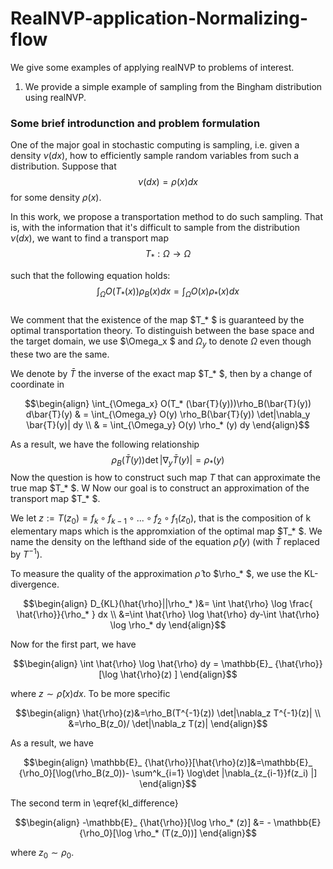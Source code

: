 # RealNVP-application-Normalizing-flow
We give some examples of applying realNVP to problems of interest. 
1. We provide a simple example of sampling from the Bingham distribution using realNVP. 

### Some brief introdunction and problem formulation

One of the major goal in stochastic computing is sampling, i.e. given a density $\nu(dx)$, how to efficiently sample random variables from such a distribution. Suppose that 
	$$\nu(dx) = \rho(x)dx$$ 
for some density $\rho(x)$. 

In this work, we propose a transportation method to do such sampling. That is, with the information that it's difficult to sample from the distribution $\nu(dx)$, we want to find a transport map 
$$T_*:\Omega \rightarrow \Omega$$ 

such that the following equation holds:
            $$ \int_{\Omega} O(T_* (x)) \rho_B(x)dx = \int_{\Omega} O(x) \rho_* (x)dx $$  	    
We comment that the existence of the map $T_* $ is guaranteed by the optimal transportation theory.  To distinguish between the base space and the target domain, we use $\Omega_x $ and $\Omega_y$ to denote $\Omega$ even though these two are the same. 

We denote by $\bar{T}$ the inverse of the exact map $T_* $, then by a change of coordinate in 

$$\begin{align}
\int_{\Omega_x} O(T_* (\bar{T}(y)))\rho_B(\bar{T}(y)) d\bar{T}(y) & = \int_{\Omega_y} O(y) \rho_B(\bar{T}(y)) \det|\nabla_y \bar{T}(y)| dy \\
	                                                          & = \int_{\Omega_y} O(y) \rho_* (y) dy
\end{align}$$

As a result, we have the following relationship
	$$\rho_B(\bar{T}(y)) \det|\nabla_y \bar{T}(y)| =\rho_* (y)$$
Now the question is how to construct such map $T$ that can approximate the true map $T_* $. W Now our goal is to construct an approximation of the transport map $T_* $. 

We let $z:=T(z_0)=f_{k} \circ f_{k-1} \circ ... \circ f_{2} \circ f_{1}(z_0)$, that is the composition of k elementary maps which is the appromxiation of the optimal map $T_* $. We name the density on the lefthand side of the equation $\hat{\rho}(y)$ (with $\bar{T}$ replaced by $T^{-1}$).


To measure the quality of the approximation $\hat{\rho}$ to $\rho_* $, we use the KL-divergence. 

$$\begin{align}
	D_{KL}(\hat{\rho}||\rho_* )&= \int \hat{\rho} \log \frac{ \hat{\rho}}{\rho_* } dx \\
	&=\int \hat{\rho} \log \hat{\rho} dy-\int \hat{\rho} \log \rho_* dy
\end{align}$$

Now for the first part, we have 

$$\begin{align}
	\int \hat{\rho} \log \hat{\rho} dy = \mathbb{E}_ {\hat{\rho}}  [\log \hat{\rho}(z) ]
\end{align}$$

where $z \sim \hat{\rho}(x) dx$. 
To be more specific

$$\begin{align}
	\hat{\rho}(z)&=\rho_B(T^{-1}(z)) \det|\nabla_z T^{-1}(z)|  \\
	&=\rho_B(z_0)/ \det|\nabla_z T(z)|
\end{align}$$

As a result, we have 

$$\begin{align}
	\mathbb{E}_ {\hat{\rho}}[\hat{\rho}(z)]&=\mathbb{E}_ {\rho_0}[\log(\rho_B(z_0))- \sum^k_{i=1} \log\det |\nabla_{z_{i-1}}f(z_i) |]
\end{align}$$

The second term in \eqref{kl_difference}

$$\begin{align}
	-\mathbb{E}_ {\hat{\rho}}[\log \rho_* (z)] &= - \mathbb{E} {\rho_0}[\log \rho_* (T(z_0))]
\end{align}$$

where $z_0 \sim \rho_0$.

